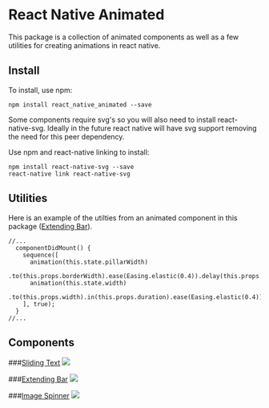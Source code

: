 # React Native Animated
This package is a collection of animated components as well as a few utilities for creating animations in react native.

## Install
To install, use npm:

```
npm install react_native_animated --save
```

Some components require svg's so you will also need to install react-native-svg.
Ideally in the future react native will have svg support removing the need for this peer dependency.

Use npm and react-native linking to install:
```
npm install react-native-svg --save
react-native link react-native-svg
```

## Utilities
Here is an example of the utilties from an animated component in this package ([Extending Bar](https://github.com/Introvertuous/react_native_animated/tree/master/src/extending_bar)).
```
//...
  componentDidMount() {
    sequence([
      animation(this.state.pillarWidth)
        .to(this.props.borderWidth).ease(Easing.elastic(0.4)).delay(this.props.delay),
      animation(this.state.width)
        .to(this.props.width).in(this.props.duration).ease(Easing.elastic(0.4))
    ], true);
  }
//...
```

## Components

###[Sliding Text](https://github.com/Introvertuous/react_native_animated/tree/master/src/sliding_text)
![](https://github.com/Introvertuous/react_native_animated/blob/master/src/sliding_text/assets/demo.gif?raw=true)

###[Extending Bar](https://github.com/Introvertuous/react_native_animated/tree/master/src/extending_bar)
![](https://github.com/Introvertuous/react_native_animated/blob/master/src/extending_bar/assets/center_1.gif?raw=true)

###[Image Spinner](https://github.com/Introvertuous/react_native_animated/tree/master/src/image_spinner)
![](https://github.com/Introvertuous/react_native_animated/blob/master/src/image_spinner/assets/demo.gif?raw=true)
